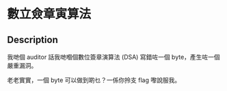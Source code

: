 數立僉章寅算法
===

## Description

我哋個 auditor 話我哋嗰個數位簽章演算法 (DSA) 寫錯咗一個 byte，產生咗一個嚴重漏洞。

老老實實，一個 byte 可以做到啲乜？一係你拎支 flag 嚟說服我。
